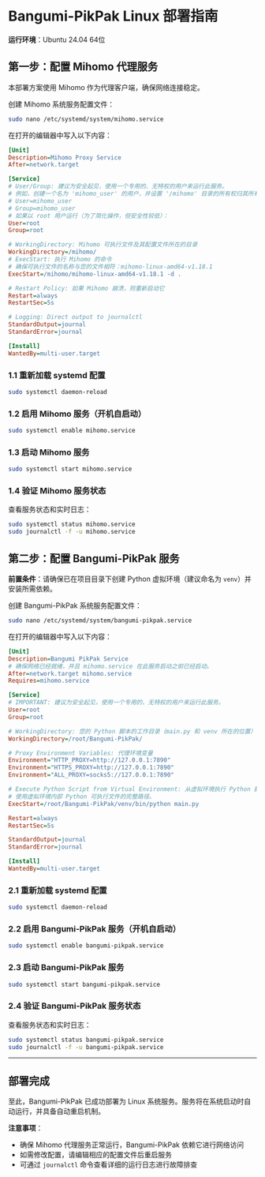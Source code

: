 # Bangumi-PikPak Linux 部署指南

**运行环境**：Ubuntu 24.04 64位

## 第一步：配置 Mihomo 代理服务

本部署方案使用 Mihomo 作为代理客户端，确保网络连接稳定。

创建 Mihomo 系统服务配置文件：

```bash
sudo nano /etc/systemd/system/mihomo.service
```

在打开的编辑器中写入以下内容：

```ini
[Unit]
Description=Mihomo Proxy Service
After=network.target

[Service]
# User/Group: 建议为安全起见，使用一个专用的、无特权的用户来运行此服务。
# 例如，创建一个名为 'mihomo_user' 的用户，并设置 '/mihomo' 目录的所有权归其所有。
# User=mihomo_user
# Group=mihomo_user
# 如果以 root 用户运行（为了简化操作，但安全性较低）：
User=root
Group=root

# WorkingDirectory: Mihomo 可执行文件及其配置文件所在的目录
WorkingDirectory=/mihomo/
# ExecStart: 执行 Mihomo 的命令
# 确保可执行文件的名称与您的文件相符：mihomo-linux-amd64-v1.18.1
ExecStart=/mihomo/mihomo-linux-amd64-v1.18.1 -d .

# Restart Policy: 如果 Mihomo 崩溃，则重新启动它
Restart=always
RestartSec=5s

# Logging: Direct output to journalctl
StandardOutput=journal
StandardError=journal

[Install]
WantedBy=multi-user.target
```

### 1.1 重新加载 systemd 配置

```bash
sudo systemctl daemon-reload
```

### 1.2 启用 Mihomo 服务（开机自启动）

```bash
sudo systemctl enable mihomo.service
```

### 1.3 启动 Mihomo 服务

```bash
sudo systemctl start mihomo.service
```

### 1.4 验证 Mihomo 服务状态

查看服务状态和实时日志：

```bash
sudo systemctl status mihomo.service
sudo journalctl -f -u mihomo.service
```

## 第二步：配置 Bangumi-PikPak 服务

**前置条件**：请确保已在项目目录下创建 Python 虚拟环境（建议命名为 `venv`）并安装所需依赖。

创建 Bangumi-PikPak 系统服务配置文件：

```bash
sudo nano /etc/systemd/system/bangumi-pikpak.service
```

在打开的编辑器中写入以下内容：

```ini
[Unit]
Description=Bangumi PikPak Service
# 确保网络已经就绪，并且 mihomo.service 在此服务启动之前已经启动。
After=network.target mihomo.service
Requires=mihomo.service

[Service]
# IMPORTANT: 建议为安全起见，使用一个专用的、无特权的用户来运行此服务。
User=root
Group=root

# WorkingDirectory: 您的 Python 脚本的工作目录（main.py 和 venv 所在的位置）
WorkingDirectory=/root/Bangumi-PikPak/

# Proxy Environment Variables: 代理环境变量
Environment="HTTP_PROXY=http://127.0.0.1:7890"
Environment="HTTPS_PROXY=http://127.0.0.1:7890"
Environment="ALL_PROXY=socks5://127.0.0.1:7890"

# Execute Python Script from Virtual Environment: 从虚拟环境执行 Python 脚本
# 使用虚拟环境内部 Python 可执行文件的完整路径。
ExecStart=/root/Bangumi-PikPak/venv/bin/python main.py

Restart=always
RestartSec=5s

StandardOutput=journal
StandardError=journal

[Install]
WantedBy=multi-user.target

```

### 2.1 重新加载 systemd 配置

```bash
sudo systemctl daemon-reload
```

### 2.2 启用 Bangumi-PikPak 服务（开机自启动）

```bash
sudo systemctl enable bangumi-pikpak.service
```

### 2.3 启动 Bangumi-PikPak 服务

```bash
sudo systemctl start bangumi-pikpak.service
```

### 2.4 验证 Bangumi-PikPak 服务状态

查看服务状态和实时日志：

```bash
sudo systemctl status bangumi-pikpak.service
sudo journalctl -f -u bangumi-pikpak.service
```

---

## 部署完成

至此，Bangumi-PikPak 已成功部署为 Linux 系统服务。服务将在系统启动时自动运行，并具备自动重启机制。

**注意事项**：
- 确保 Mihomo 代理服务正常运行，Bangumi-PikPak 依赖它进行网络访问
- 如需修改配置，请编辑相应的配置文件后重启服务
- 可通过 `journalctl` 命令查看详细的运行日志进行故障排查

